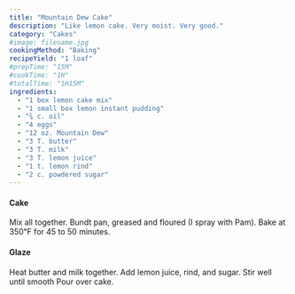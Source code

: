 ```yaml
---
title: "Mountain Dew Cake"
description: "Like lemon cake. Very moist. Very good."
category: "Cakes"
#image: filename.jpg
cookingMethod: "Baking"
recipeYield: "1 loaf"
#prepTime: "15M"
#cookTime: "1H"
#totalTime: "1H15M"
ingredients:
  - "1 box lemon cake mix"
  - "1 small box lemon instant pudding"
  - "¾ c. oil"
  - "4 eggs"
  - "12 oz. Mountain Dew"
  - "3 T. butter"
  - "3 T. milk"
  - "3 T. lemon juice"
  - "1 t. lemon rind"
  - "2 c. powdered sugar"
---
```


#### Cake

Mix all together.
Bundt pan, greased and floured (I spray with Pam).
Bake at 350℉ for 45 to 50 minutes.

#### Glaze

Heat butter and milk together. Add lemon juice, rind, and sugar.
Stir well until smooth
Pour over cake.
